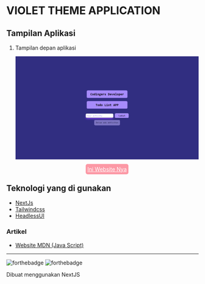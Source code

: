 # VIOLET THEME APPLICATION

## Tampilan Aplikasi

1. Tampilan depan aplikasi

   ![Cara download 1](public/assets/violet-theme-1.png)

   <!-- prettier-ignore -->
   <div align="center">
    <a href="https://codingers-dev2.vercel.app/" target="_blank" style="background-color: #FC98A5; color: white; padding: 5px; border-radius: 5px;">Ini Website Nya</a>
   <div>

## Teknologi yang di gunakan

- [NextJs](https://nextjs.org/)
- [Tailwindcss](https://tailwindcss.com//)
- [HeadlessUI](https://headlessui.dev/)

### Artikel

- [Website MDN (Java Script)](https://developer.mozilla.org/en-US/docs/Web/HTML)

<!-- markdownlint-restore -->
<!-- prettier-ignore-end -->

<!-- ALL-CONTRIBUTORS-LIST:END -->

---

![forthebadge](https://forthebadge.com/images/badges/built-with-love.svg)
![forthebadge](https://forthebadge.com/images/badges/made-with-javascript.svg)

Dibuat menggunakan NextJS
